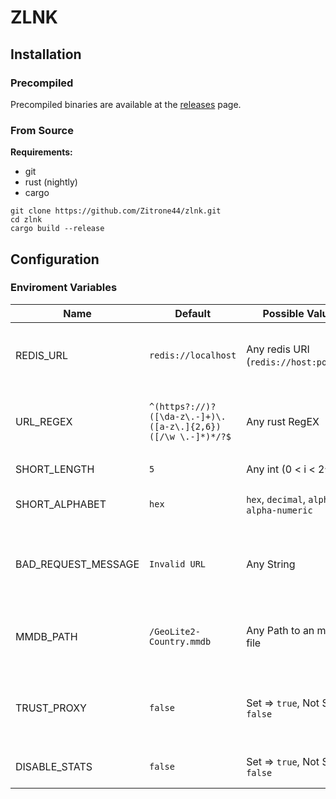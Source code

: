 # ZLNK

## Installation
### Precompiled
Precompiled binaries are available at the [releases](https://github.com/Zitrone44/zlnk/releases) page.

### From Source
**Requirements:**
* git
* rust (nightly)
* cargo

```
git clone https://github.com/Zitrone44/zlnk.git
cd zlnk
cargo build --release
```

## Configuration
### Enviroment Variables
|Name|Default|Possible Values|Description|
|----|-------|---------------|-----------|
|REDIS_URL|`redis://localhost`|Any redis URI (`redis://host:port/db`)|The URI of the redis instance zlnk should use|
|URL_REGEX|`^(https?://)?([\da-z\.-]+)\.([a-z\.]{2,6})([/\w \.-]*)*/?$`|Any rust RegEX|Only URLs that match this regex can be shortend|
|SHORT_LENGTH|`5`|Any int (0 < i < 2^64)|Length of an short url|
|SHORT_ALPHABET|`hex`|`hex`, `decimal`, `alpha`, `alpha-numeric`|Alphabet used in short urls|
|BAD_REQUEST_MESSAGE|`Invalid URL`|Any String|Error message if submitted url does not matches the regex|
|MMDB_PATH|`/GeoLite2-Country.mmdb`|Any Path to an mmdb file|Path to the mmdb file used for country detection|
|TRUST_PROXY|`false`|Set => `true`, Not Set => `false`|If set the `X-Forwarded-For` header value is used as request ip|
|DISABLE_STATS|`false`|Set => `true`, Not Set => `false`|If set no stats are collected|
